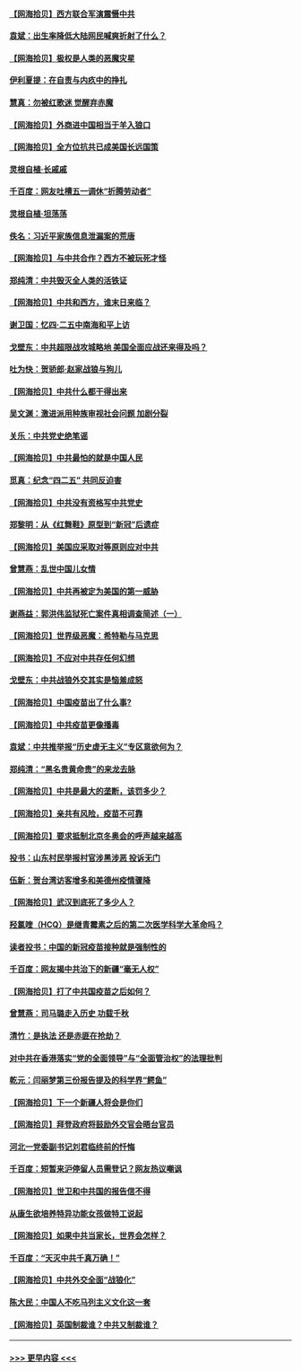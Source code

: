 #### [【网海拾贝】西方联合军演震慑中共](../pages/nsc993/n12913466.md?t=04300001) 
#### [袁斌：出生率降低大陆网民喊爽折射了什么？](../pages/nsc993/n12913365.md?t=04300001) 
#### [【网海拾贝】极权是人类的恶魔灾星](../pages/nsc993/n12910697.md?t=04300001) 
#### [伊利夏提：在自责与内疚中的挣扎](../pages/nsc993/n12910493.md?t=04300001) 
#### [慧真：勿被红歌迷 觉醒弃赤魔](../pages/nsc993/n12910485.md?t=04300001) 
#### [【网海拾贝】外商进中国相当于羊入狼口](../pages/nsc993/n12908274.md?t=04300001) 
#### [【网海拾贝】全方位抗共已成美国长远国策](../pages/nsc993/n12906878.md?t=04300001) 
#### [灵根自植‧长戚戚](../pages/nsc993/n12905585.md?t=04300001) 
#### [千百度：网友吐槽五一调休“折腾劳动者”](../pages/nsc993/n12905934.md?t=04300001) 
#### [灵根自植‧坦荡荡](../pages/nsc993/n12905562.md?t=04300001) 
#### [佚名：习近平家族信息泄漏案的荒唐](../pages/nsc993/n12904705.md?t=04300001) 
#### [【网海拾贝】与中共合作？西方不被玩死才怪](../pages/nsc993/n12903873.md?t=04300001) 
#### [郑纯清：中共毁灭全人类的活铁证](../pages/nsc993/n12903785.md?t=04300001) 
#### [【网海拾贝】中共和西方，谁末日来临？](../pages/nsc993/n12903482.md?t=04300001) 
#### [谢卫国：忆四‧二五中南海和平上访](../pages/nsc993/n12902192.md?t=04300001) 
#### [戈壁东：中共超限战攻城略地 美国全面应战还来得及吗？](../pages/nsc993/n12902297.md?t=04300001) 
#### [吐为快：贺骄郎‧赵家战狼与狗儿](../pages/nsc993/n12902280.md?t=04300001) 
#### [【网海拾贝】中共什么都干得出来](../pages/nsc993/n12897500.md?t=04300001) 
#### [吴文渊：激进派用种族审视社会问题 加剧分裂](../pages/nsc993/n12893881.md?t=04300001) 
#### [关乐：中共党史绝笔谣](../pages/nsc993/n12897270.md?t=04300001) 
#### [【网海拾贝】中共最怕的就是中国人民](../pages/nsc993/n12894705.md?t=04300001) 
#### [觅真：纪念“四二五” 共同反迫害](../pages/nsc993/n12894553.md?t=04300001) 
#### [【网海拾贝】中共没有资格写中共党史](../pages/nsc993/n12892231.md?t=04300001) 
#### [郑黎明：从《红舞鞋》原型到“新冠”后遗症](../pages/nsc993/n12890469.md?t=04300001) 
#### [【网海拾贝】美国应采取对等原则应对中共](../pages/nsc993/n12889176.md?t=04300001) 
#### [曾慧燕：乱世中国儿女情](../pages/nsc993/n12887931.md?t=04300001) 
#### [【网海拾贝】中共再被定为美国的第一威胁](../pages/nsc993/n12887580.md?t=04300001) 
#### [谢燕益：郭洪伟监狱死亡案件真相调查简述（一）](../pages/nsc993/n12885648.md?t=04300001) 
#### [【网海拾贝】世界级恶魔：希特勒与马克思](../pages/nsc993/n12884062.md?t=04300001) 
#### [【网海拾贝】不应对中共存任何幻想](../pages/nsc993/n12881460.md?t=04300001) 
#### [戈壁东：中共战狼外交其实是恼羞成怒](../pages/nsc993/n12880392.md?t=04300001) 
#### [【网海拾贝】中国疫苗出了什么事?](../pages/nsc993/n12879124.md?t=04300001) 
#### [【网海拾贝】中共疫苗更像播毒](../pages/nsc993/n12876631.md?t=04300001) 
#### [袁斌：中共推举报“历史虚无主义”专区意欲何为？](../pages/nsc993/n12876530.md?t=04300001) 
#### [郑纯清：“黑名贵黄命贵”的来龙去脉](../pages/nsc993/n12875589.md?t=04300001) 
#### [【网海拾贝】中共是最大的垄断，该罚多少？](../pages/nsc993/n12874006.md?t=04300001) 
#### [【网海拾贝】亲共有风险，疫苗不可靠](../pages/nsc993/n12872224.md?t=04300001) 
#### [【网海拾贝】要求抵制北京冬奥会的呼声越来越高](../pages/nsc993/n12868962.md?t=04300001) 
#### [投书：山东村民举报村官涉黑涉恶 投诉无门](../pages/nsc993/n12869726.md?t=04300001) 
#### [伍新：贺台湾访客增多和美德州疫情骤降](../pages/nsc993/n12865651.md?t=04300001) 
#### [【网海拾贝】武汉到底死了多少人？](../pages/nsc993/n12863707.md?t=04300001) 
#### [羟氯喹（HCQ）是继青霉素之后的第二次医学科学大革命吗？](../pages/nsc993/n12638564.md?t=04300001) 
#### [读者投书：中国的新冠疫苗接种就是强制性的](../pages/nsc993/n12859932.md?t=04300001) 
#### [千百度：网友揭中共治下的新疆“毫无人权”](../pages/nsc993/n12858385.md?t=04300001) 
#### [【网海拾贝】打了中共国疫苗之后如何？](../pages/nsc993/n12857866.md?t=04300001) 
#### [曾慧燕：司马璐走入历史 功载千秋](../pages/nsc993/n12856996.md?t=04300001) 
#### [清竹：是执法 还是赤匪在抢劫？](../pages/nsc993/n12856952.md?t=04300001) 
#### [对中共在香港落实“党的全面领导”与“全面管治权”的法理批判](../pages/nsc993/n12856929.md?t=04300001) 
#### [乾元：闫丽梦第三份报告提及的科学界“鳄鱼”](../pages/nsc993/n12855985.md?t=04300001) 
#### [【网海拾贝】下一个新疆人将会是你们](../pages/nsc993/n12855864.md?t=04300001) 
#### [【网海拾贝】拜登政府将鼓励外交官会晤台官员](../pages/nsc993/n12853615.md?t=04300001) 
#### [河北一党委副书记刘君临终前的忏悔](../pages/nsc993/n12849420.md?t=04300001) 
#### [千百度：短暂来沪停留人员需登记？网友热议嘲讽](../pages/nsc993/n12853497.md?t=04300001) 
#### [【网海拾贝】世卫和中共国的报告信不得](../pages/nsc993/n12850902.md?t=04300001) 
#### [从康生欲培养特异功能女孩做特工说起](../pages/nsc993/n12849289.md?t=04300001) 
#### [【网海拾贝】如果中共当家长，世界会怎样？](../pages/nsc993/n12848436.md?t=04300001) 
#### [千百度：“天灭中共千真万确！”](../pages/nsc993/n12845659.md?t=04300001) 
#### [【网海拾贝】中共外交全面“战狼化”](../pages/nsc993/n12845607.md?t=04300001) 
#### [陈大民：中国人不吃马列主义文化这一套](../pages/nsc993/n12842496.md?t=04300001) 
#### [【网海拾贝】英国制裁谁？中共又制裁谁？](../pages/nsc993/n12840909.md?t=04300001) 

----
#### [ >>> 更早内容 <<< ](../indexes/nsc993-earlier.md)
